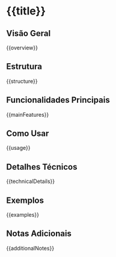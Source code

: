 # {{title}}

## Visão Geral

{{overview}}

## Estrutura

{{structure}}

## Funcionalidades Principais

{{mainFeatures}}

## Como Usar

{{usage}}

## Detalhes Técnicos

{{technicalDetails}}

## Exemplos

{{examples}}

## Notas Adicionais

{{additionalNotes}}
